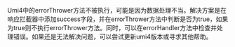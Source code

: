 Umi4中的errorThrower方法不被执行，可能是因为数据处理不当。解决方案是在响应拦截器中添加success字段，并在errorThrower方法中判断是否为true，如果为true则不执行errorThrower方法。同时，可以在errorHandler方法中检查并处理错误。如果还是无法解决问题，可以尝试更新umi4版本或寻求其他帮助。
